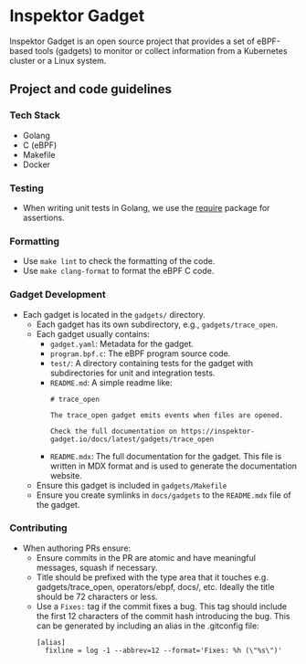 # Inspektor Gadget

Inspektor Gadget is an open source project that provides a set of eBPF-based tools (gadgets) to monitor or collect
information from a Kubernetes cluster or a Linux system.

## Project and code guidelines

### Tech Stack

- Golang
- C (eBPF)
- Makefile
- Docker

### Testing

- When writing unit tests in Golang, we use the [require](https://pkg.go.dev/github.com/stretchr/testify) package for
  assertions.

### Formatting

- Use `make lint` to check the formatting of the code.
- Use `make clang-format` to format the eBPF C code.

### Gadget Development

- Each gadget is located in the `gadgets/` directory.
    - Each gadget has its own subdirectory, e.g., `gadgets/trace_open`.
    - Each gadget usually contains:
        - `gadget.yaml`: Metadata for the gadget.
        - `program.bpf.c`: The eBPF program source code.
        - `test/`: A directory containing tests for the gadget with subdirectories for unit and integration tests.
        - `README.md`: A simple readme like:
          ```
          # trace_open
    
          The trace_open gadget emits events when files are opened.
    
          Check the full documentation on https://inspektor-gadget.io/docs/latest/gadgets/trace_open
           ```
        - `README.mdx`: The full documentation for the gadget. This file is written in MDX format and is used to generate
          the documentation website.
    - Ensure this gadget is included in `gadgets/Makefile`
    - Ensure you create symlinks in `docs/gadgets` to the `README.mdx` file of the gadget.

### Contributing

- When authoring PRs ensure:
    - Ensure commits in the PR are atomic and have meaningful messages, squash if necessary.
    - Title should be prefixed with the type area that it touches e.g. gadgets/trace_open, operators/ebpf, docs/, etc.
      Ideally the title should be 72 characters or less.
    - Use a `Fixes:` tag if the commit fixes a bug. This tag should include the first 12 characters of the commit hash
      introducing the bug. This can be generated by including an alias in the .gitconfig file:
      ```
      [alias]
        fixline = log -1 --abbrev=12 --format='Fixes: %h (\"%s\")'
      ```